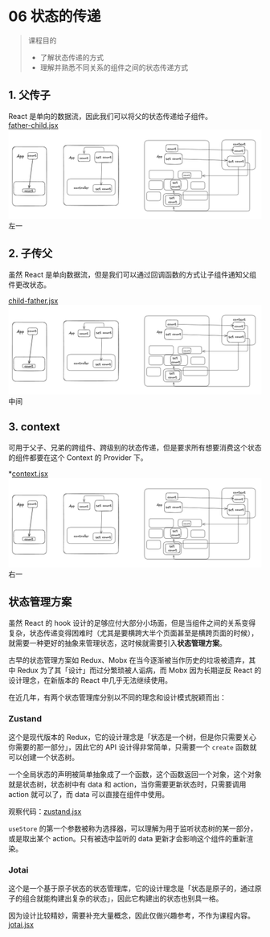# 06 状态的传递

> 课程目的
>
> - 了解状态传递的方式
> - 理解并熟悉不同关系的组件之间的状态传递方式

## 1. 父传子

React 是单向的数据流，因此我们可以将父的状态传递给子组件。  
[father-child.jsx](./father-child.jsx)
![diagram.png](./diagram.png) 左一

## 2. 子传父

虽然 React 是单向数据流，但是我们可以通过回调函数的方式让子组件通知父组件更改状态。

[child-father.jsx](./child-father.jsx)
![diagram.png](./diagram.png) 中间

## 3. context

可用于父子、兄弟的跨组件、跨级别的状态传递，但是要求所有想要消费这个状态的组件都要在这个 Context 的 Provider 下。

*[context.jsx](./context.jsx)
![diagram.png](./diagram.png) 右一

## 状态管理方案

虽然 React 的 hook 设计的足够应付大部分小场面，但是当组件之间的关系变得复杂，状态传递变得困难时（尤其是要横跨大半个页面甚至是横跨页面的时候），就需要一种更好的抽象来管理状态，这时候就需要引入**状态管理方案**。

古早的状态管理方案如 Redux、Mobx 在当今逐渐被当作历史的垃圾被遗弃，其中 Redux 为了其「设计」而过分繁琐被人诟病，而 Mobx 因为长期逆反 React 的设计理念，在新版本的 React 中几乎无法继续使用。

在近几年，有两个状态管理库分别以不同的理念和设计模式脱颖而出：

### Zustand

这个是现代版本的 Redux，它的设计理念是「状态是一个树，但是你只需要关心你需要的那一部分」，因此它的 API 设计得非常简单，只需要一个 `create` 函数就可以创建一个状态树。

一个全局状态的声明被简单抽象成了一个函数，这个函数返回一个对象，这个对象就是状态树，状态树中有 data 和 action，当你需要更新状态时，只需要调用 action 就可以了，而 data 可以直接在组件中使用。

观察代码：[zustand.jsx](./zustand.jsx)

`useStore` 的第一个参数被称为选择器，可以理解为用于监听状态树的某一部分，或是取出某个 action。只有被选中监听的 data 更新才会影响这个组件的重新渲染。

### Jotai

这个是一个基于原子状态的状态管理库，它的设计理念是「状态是原子的，通过原子的组合就能构建出复杂的状态」，因此它构建出的状态也别具一格。

因为设计比较精妙，需要补充大量概念，因此仅做兴趣参考，不作为课程内容。[jotai.jsx](./jotai.jsx)
